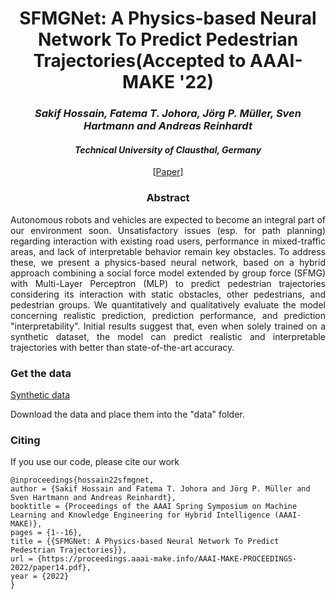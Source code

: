 <div align="center">
<h1>SFMGNet: A Physics-based Neural Network To Predict Pedestrian Trajectories(<b>Accepted to AAAI-MAKE '22</b>)</h1>
<h3> <i>Sakif Hossain, Fatema T. Johora, Jörg P. Müller, Sven Hartmann and Andreas Reinhardt</i></h3>
 <h4> <i>Technical University of Clausthal, Germany</i></h4>
  
 [[Paper](https://proceedings.aaai-make.info/AAAI-MAKE-PROCEEDINGS-2022/paper14.pdf)]
 
</div>

<div align="center"> <h3> Abstract </h3>  </div>
<div align="justify">
Autonomous robots and vehicles are expected to become an integral part of our environment soon. Unsatisfactory issues (esp. for path planning) regarding interaction
with existing road users, performance in mixed-traffic areas, and lack of interpretable behavior remain key obstacles. To address these, we present a physics-based 
neural network, based on a hybrid approach combining a social force model extended by group force (SFMG) with Multi-Layer Perceptron (MLP) to predict pedestrian 
trajectories considering its interaction with static obstacles, other pedestrians, and pedestrian groups. We quantitatively and qualitatively evaluate the model 
concerning realistic prediction, prediction performance, and prediction "interpretability". Initial results suggest that, even when solely trained on a synthetic 
dataset, the model can predict realistic and interpretable trajectories with better than state-of-the-art accuracy.
</div>
 
 
### Get the data

[Synthetic data](https://drive.google.com/drive/folders/1kWjtwQTeXh5ngzNeDUR1MVZeZoRIdmqO?usp=share_link)

Download the data and place them into the "data" folder.

### Citing
 If you use our code, please cite our work
 
 ```
@inproceedings{hossain22sfmgnet,
 author = {Sakif Hossain and Fatema T. Johora and Jörg P. Müller and Sven Hartmann and Andreas Reinhardt},
 booktitle = {Proceedings of the AAAI Spring Symposium on Machine Learning and Knowledge Engineering for Hybrid Intelligence (AAAI-MAKE)},
 pages = {1--16},
 title = {{SFMGNet: A Physics-based Neural Network To Predict Pedestrian Trajectories}},
 url = {https://proceedings.aaai-make.info/AAAI-MAKE-PROCEEDINGS-2022/paper14.pdf},
 year = {2022}
}
 ```
